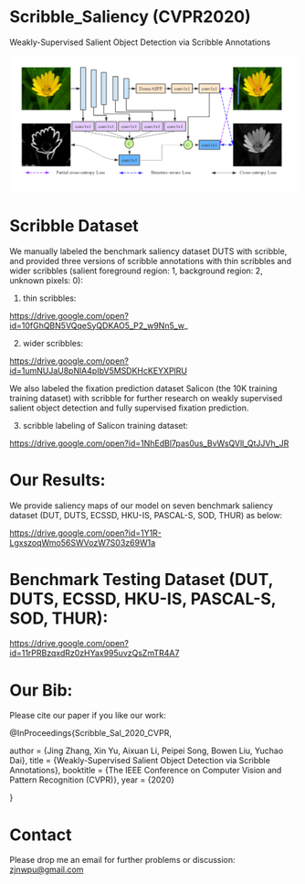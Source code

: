 # Scribble_Saliency (CVPR2020)
Weakly-Supervised Salient Object Detection via Scribble Annotations

![alt text](./overview.png)

# Scribble Dataset
We manually labeled the benchmark saliency dataset DUTS with scribble, and provided three versions of scribble annotations with thin scribbles and wider scribbles (salient foreground region: 1, background region: 2, unknown pixels: 0):

1) thin scribbles:

https://drive.google.com/open?id=10fGhQBN5VQqeSyQDKAO5_P2_w9Nn5_w_

2) wider scribbles:

https://drive.google.com/open?id=1umNUJaU8pNlA4pIbV5MSDKHcKEYXPlRU

We also labeled the fixation prediction dataset Salicon (the 10K training training dataset) with scribble for further research on weakly supervised salient object detection and fully supervised fixation prediction.

3) scribble labeling of Salicon training dataset:

https://drive.google.com/open?id=1NhEdBl7pas0us_BvWsQVll_QtJJVh_JR

# Our Results:

We provide saliency maps of our model on seven benchmark saliency dataset (DUT, DUTS, ECSSD, HKU-IS, PASCAL-S, SOD, THUR) as below:

https://drive.google.com/open?id=1Y1R-LgxszoqWmo56SWVozW7S03z69W1a

# Benchmark Testing Dataset (DUT, DUTS, ECSSD, HKU-IS, PASCAL-S, SOD, THUR):

https://drive.google.com/open?id=11rPRBzqxdRz0zHYax995uvzQsZmTR4A7

# Our Bib:

Please cite our paper if you like our work:

@InProceedings{Scribble_Sal_2020_CVPR, 

  author = {Jing Zhang, Xin Yu, Aixuan Li, Peipei Song, Bowen Liu, Yuchao Dai},
  title = {Weakly-Supervised Salient Object Detection via Scribble Annotations},
  booktitle = {The IEEE Conference on Computer Vision and Pattern Recognition (CVPR)},
  year = {2020} 
  
}

# Contact

Please drop me an email for further problems or discussion: zjnwpu@gmail.com

